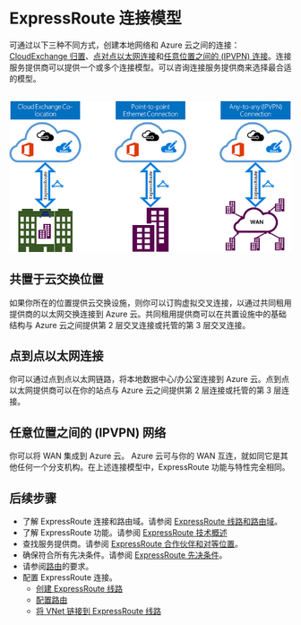 <properties
    pageTitle="ExpressRoute 连接模型：通过网络服务提供商、交换和以太网提供商连接到 Azure | Azure"
    description="本文介绍客户网络和 Microsoft Azure、Office 365 以及 Dynamics 365 服务之间的不同连接模式。客户可使用 MPLS 提供商、云交换和以太网提供商。"
    documentationcenter="na"
    services="expressroute"
    author="cherylmc"
    manager="timlt"
    editor="" />
<tags
    ms.assetid="ms.service: expressroute"
    ms.devlang="na"
    ms.topic="get-started-article"
    ms.tgt_pltfrm="na"
    ms.workload="infrastructure-services"
    ms.date="02/09/2017"
    wacn.date="03/24/2017"
    ms.author="cherylmc" />  


# ExpressRoute 连接模型
可通过以下三种不同方式，创建本地网络和 Azure 云之间的连接：[CloudExchange 归置](#CloudExchange)、[点对点以太网连接](#Ethernet)和[任意位置之间的 (IPVPN) 连接](#IPVPN)。连接服务提供商可以提供一个或多个连接模型。可以咨询连接服务提供商来选择最合适的模型。<br><br>

![ExpressRoute 连接模型图表](./media/expressroute-connectivity-models/expressroute-connectivity-models-diagram.png)  


## <a name="CloudExchange"></a>共置于云交换位置
如果你所在的位置提供云交换设施，则你可以订购虚拟交叉连接，以通过共同租用提供商的以太网交换连接到 Azure 云。共同租用提供商可以在共置设施中的基础结构与 Azure 云之间提供第 2 层交叉连接或托管的第 3 层交叉连接。

## <a name="Ethernet"></a>点到点以太网连接
你可以通过点到点以太网链路，将本地数据中心/办公室连接到 Azure 云。点到点以太网提供商可以在你的站点与 Azure 云之间提供第 2 层连接或托管的第 3 层连接。

## <a name="IPVPN"></a>任意位置之间的 (IPVPN) 网络
你可以将 WAN 集成到 Azure 云。 Azure 云可与你的 WAN 互连，就如同它是其他任何一个分支机构。在上述连接模型中，ExpressRoute 功能与特性完全相同。

## 后续步骤
* 了解 ExpressRoute 连接和路由域。请参阅 [ExpressRoute 线路和路由域](/documentation/articles/expressroute-circuit-peerings/)。
* 了解 ExpressRoute 功能。请参阅 [ExpressRoute 技术概述](/documentation/articles/expressroute-introduction/)
* 查找服务提供商。请参阅 [ExpressRoute 合作伙伴和对等位置](/documentation/articles/expressroute-locations/)。
* 确保符合所有先决条件。请参阅 [ExpressRoute 先决条件](/documentation/articles/expressroute-prerequisites/)。
* 请参阅[路由](/documentation/articles/expressroute-routing/)的要求。
* 配置 ExpressRoute 连接。
  * [创建 ExpressRoute 线路](/documentation/articles/expressroute-howto-circuit-portal-resource-manager/)
  * [配置路由](/documentation/articles/expressroute-howto-routing-portal-resource-manager/)
  * [将 VNet 链接到 ExpressRoute 线路](/documentation/articles/expressroute-howto-linkvnet-portal-resource-manager/)

<!---HONumber=Mooncake_0320_2017-->